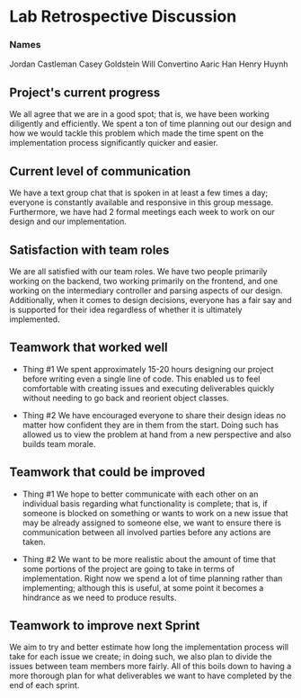 # Lab Retrospective Discussion
### Names

Jordan Castleman
Casey Goldstein
Will Convertino
Aaric Han
Henry Huynh


## Project's current progress
We all agree that we are in a good spot; that is, we have been working diligently and
efficiently.  We spent a ton of time planning out our design and how we would tackle this problem which
made the time spent on the implementation process significantly quicker and easier.

## Current level of communication
We have a text group chat that is spoken in at least a few times a day; everyone is constantly available and responsive
in this group message.  Furthermore, we have had 2 formal meetings each week to work on our design and our implementation.

## Satisfaction with team roles
We are all satisfied with our team roles.  We have two people primarily working on the backend, two working primarily on the frontend,
and one working on the intermediary controller and parsing aspects of our design.  Additionally, when it comes to design decisions,
everyone has a fair say and is supported for their idea regardless of whether it is ultimately implemented.

## Teamwork that worked well
* Thing #1
We spent approximately 15-20 hours designing our project before writing even a single line of code.  This enabled us to feel comfortable
with creating issues and executing deliverables quickly without needing to go back and reorient object classes.

* Thing #2
We have encouraged everyone to share their design ideas no matter how confident they are in them from the start.  Doing such has allowed us
to view the problem at hand from a new perspective and also builds team morale.  

## Teamwork that could be improved
* Thing #1
We hope to better communicate with each other on an individual basis regarding what functionality is complete; that is, if someone is
blocked on something or wants to work on a new issue that may be already assigned to someone else, we want to ensure there is communication
between all involved parties before any actions are taken.

* Thing #2
We want to be more realistic about the amount of time that some portions of the project are going to take in terms of implementation.  Right now
we spend a lot of time planning rather than implementing; although this is useful, at some point it becomes a hindrance as we need to produce results.

## Teamwork to improve next Sprint
We aim to try and better estimate how long the implementation process will take for each issue we create; in doing such, we also
plan to divide the issues between team members more fairly.  All of this boils down to having a more thorough plan for what deliverables
we want to have completed by the end of each sprint.
